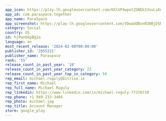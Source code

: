 ```yaml
---
app_icon: https://play-lh.googleusercontent.com/KXlUP4wpotZGNEb3JnuLiKnZq_4AIoUoTgZlhFEiARVH-dWCCGTc7IetRaBMMy2_Og4
app_id: com.paraspace.together
app_name: ParaSpace
app_screenshot: https://play-lh.googleusercontent.com/VDwaUOBxn038BjDSNuf2UonRM1iUNUByRj6vDZgAjVf7rumoz18F0PP_LARHledseis
category: Social
country: US
id: hjPwx6kpBg2a
language: en
most_recent_release: '2024-02-08T00:00:00'
publisher_id: '2955221'
publisher_name: Paraspace
rank: '55'
release_count_in_past_year: '18'
release_count_in_past_year_category: 22
release_count_in_past_year_top_in_category: 54
rep_email: michael.roguly@bitrise.io
rep_first_name: Michael
rep_full_name: Michael Roguly
rep_linkedin: https://www.linkedin.com/in/michael-roguly-77376710
rep_phone: +1 949-233-3404
rep_photo: michael.jpg
rep_title: Account Manager
store: google_play
---
```

